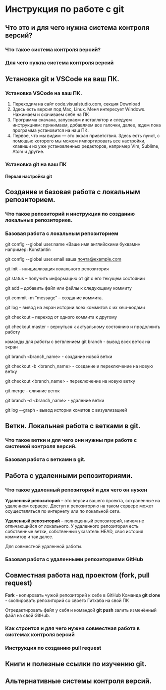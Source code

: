 # Инструкция по работе с git

## Что это и для чего нужна система контроля версий?

### Что такое система контроля версий?

### Для чего нужна система контроля версий

## Установка git и VSCode на ваш ПК.

### Установка VSCode на ваш ПК.

1. Переходим на сайт code.visualstudio.com, секция Download
2. Здесь есть версия под Mac, Linux. Меня интересует Windows. Нажимаем и скачиваем себе на ПК
3. Программа скачана, запускаем инсталлятор и следуем инструкциям: принимаем, добавляем все галочки, далее, ждем пока программа установится на наш ПК.
4. Первое, что мы видим — это экран приветствия. Здесь есть пункт, с помощью которого мы можем импортировать все настройки, клавиши из уже установленных редакторов, например Vim, Sublime, Atom и другие.


### Установка git на ваш ПК

#### Первая настройка git

## Создание и базовая работа с локальным репозиторием.

### Что такое репозиторий и инструкция по созданию локальных репозиториев.

### Базовая работа с локальным репозиторием
git config --global user.name «Ваше имя английскими буквами» например: Konstantin

git config --global user.email ваша почта@example.com

git init – инициализация локального репозитория

git status – получить информацию от git о его текущем состоянии

git add – добавить файл или файлы к следующему коммиту

git commit -m “message” – создание коммита.

git log – вывод на экран истории всех коммитов с их хеш-кодами

git checkout – переход от одного коммита к другому

git checkout master – вернуться к актуальному состоянию и продолжить работу

команды для работы с ветвлением
git branch - вывод всех веток на экран

git branch <branch_name> - создание новой ветки

git checkout -b <branch_name> - создание и переключение на новую ветку

git checkout <branch_name> - переключение на новую ветку

git merge - слияние веток

git branch -d <branch_name> - удаление ветки

git log --graph - вывод истории комитов с визуализацией
## Ветки. Локальная работа с ветками в git.

### Что такое ветки и для чего они нужны при работе с системой контроля версий.

### Базовая работа с ветками в git.

## Работа с удаленными репозиториями.

### Что такое удаленный репозиторий и для чего он нужен


**Удаленный репозиторий** – это версии вашего проекта, сохраненные на удаленном сервере. Доступ к репозиторию на таком сервере может осуществляться по интернету или по локальной сети.

**Удаленный репозиторий** – полноценный репозиторий, ничем не отличающийся от локального. У удаленного репозитория есть собственные ветки, собственный указатель HEAD, своя история коммитов и так далее.

Для совместной удаленной работы.




### Базовая работа с удаленными репозиториями GitHub

## Совместная работа над проектом (fork, pull request)

**Fork** - копировать чужой репозиторий к себе в GitHub
Команда **git clone** - скопировать репозиторий со своего Гитхаба на свой ПК

Отредактировать файл у себя и командой **git push**  залить изменённый файл на свой GitHub.

### Как строится и для чего нужна совместная работа в системах контроля версий

### Инструкция по созданию pull request

## Книги и полезные ссылки по изучению git.

## Альтернативные системы контроля версий.
